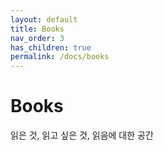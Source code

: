 ```yaml
---
layout: default
title: Books
nav_order: 3
has_children: true
permalink: /docs/books
---
```


# Books
읽은 것, 읽고 싶은 것, 읽음에 대한 공간

